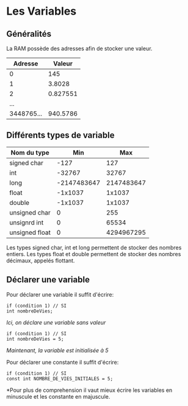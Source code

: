 # Les Variables

## Généralités

La RAM possède des adresses afin de stocker une valeur.

Adresse   | Valeur
----------|--------
0         |145
1         |3.8028
2         |0.827551
...       |
3448765...|940.5786

## Différents types de variable

Nom du type   |Min        |Max
--------------|-----------|----------
signed char   |-127       |127
int           |-32767     |32767
long          |-2147483647|2147483647
float|-1x1037 |1x1037     |
double        |-1x1037    |1x1037
unsigned char |0          |255
unsignrd int  |0          |65534
unsigned float|0          |4294967295

Les types signed char, int et long permettent de stocker des nombres entiers. Les types float et double permettent de stocker des nombres décimaux, appelés flottant.


## Déclarer une variable

Pour déclarer une variable il suffit d'écrire:

<pre><code class="c">if (condition 1) // SI
int nombreDeVies;
</code></pre>

*Ici, on déclare une variable sans valeur*

<pre><code class="c">if (condition 1) // SI
int nombreDeVies = 5;
</code></pre>

*Maintenant, la variable est initialisée à 5*

Pour déclarer une constante il suffit d'écrire:

<pre><code class="c">if (condition 1) // SI
const int NOMBRE_DE_VIES_INITIALES = 5;
</code></pre>

*Pour plus de comprehension il vaut mieux écrire les variables en minuscule et les constante en majuscule.

